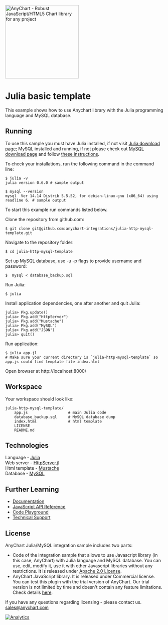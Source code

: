 [<img src="https://cdn.anychart.com/images/logo-transparent-segoe.png?2" width="234px" alt="AnyChart - Robust JavaScript/HTML5 Chart library for any project">](https://www.anychart.com)
# Julia basic template

This example shows how to use Anychart library with the Julia programming language and MySQL database.

## Running

To use this sample you must have Julia installed, if not visit [Julia download page](http://julialang.org/downloads/);
MySQL installed and running, if not please check out [MySQL download page](https://dev.mysql.com/downloads/installer/) and follow [these instructions](http://dev.mysql.com/doc/refman/5.7/en/installing.html).

To check your installations, run the following command in the command line:
```
$ julia -v
julia version 0.6.0 # sample output

$ mysql --version
mysql  Ver 14.14 Distrib 5.5.52, for debian-linux-gnu (x86_64) using readline 6. # sample output
```

To start this example run commands listed below.

Clone the repository from github.com:
```
$ git clone git@github.com:anychart-integrations/julia-http-mysql-template.git
```

Navigate to the repository folder:
```
$ cd julia-http-mysql-template
```

Set up MySQL database, use -u -p flags to provide username and password:
```
$  mysql < database_backup.sql
```

Run Julia:
```
$ julia
```

Install application dependencies, one after another and quit Julia:
```
julia> Pkg.update()
julia> Pkg.add("HttpServer")
julia> Pkg.add("Mustache")
julia> Pkg.add("MySQL")
julia> Pkg.add("JSON")
julia> quit()
```

Run application:
```
$ julia app.jl
# Make sure your current directory is `julia-http-mysql-template` so app.js could find template file index.html
```

Open browser at http://localhost:8000/

## Workspace
Your workspace should look like:
```
julia-http-mysql-template/
    app.js                  # main Julia code
    database_backup.sql     # MySQL database dump
    index.html              # html template
    LICENSE
    README.md
```

## Technologies
Language - [Julia](http://julialang.org/)<br />
Web server - [HttpServer.jl](https://github.com/JuliaWeb/HttpServer.jl)<br />
Html template - [Mustache](https://github.com/jverzani/Mustache.jl)<br />
Database - [MySQL](https://www.mysql.com/)<br />


## Further Learning
* [Documentation](https://docs.anychart.com)
* [JavaScript API Reference](https://api.anychart.com)
* [Code Playground](https://playground.anychart.com)
* [Technical Support](https://www.anychart.com/support)

## License
AnyChart Julia/MySQL integration sample includes two parts:
- Code of the integration sample that allows to use Javascript library (in this case, AnyChart) with Julia language and MySQL database. You can use, edit, modify it, use it with other Javascript libraries without any restrictions. It is released under [Apache 2.0 License](https://github.com/anychart-integrations/julia-http-mysql-template/blob/master/LICENSE).
- AnyChart JavaScript library. It is released under Commercial license. You can test this plugin with the trial version of AnyChart. Our trial version is not limited by time and doesn't contain any feature limitations. Check details [here](https://www.anychart.com/buy/).

If you have any questions regarding licensing - please contact us. <sales@anychart.com>

[![Analytics](https://ga-beacon.appspot.com/UA-228820-4/Integrations/julia-http-mysql-template?pixel&useReferer)](https://github.com/igrigorik/ga-beacon)
